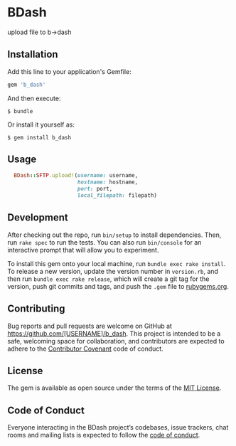 # BDash

upload file to b->dash

## Installation

Add this line to your application's Gemfile:

```ruby
gem 'b_dash'
```

And then execute:

    $ bundle

Or install it yourself as:

    $ gem install b_dash

## Usage

```ruby
  BDash::SFTP.upload!(username: username,
                      hostname: hostname,
                      port: port,
                      local_filepath: filepath)
```

## Development

After checking out the repo, run `bin/setup` to install dependencies. Then, run `rake spec` to run the tests. You can also run `bin/console` for an interactive prompt that will allow you to experiment.

To install this gem onto your local machine, run `bundle exec rake install`. To release a new version, update the version number in `version.rb`, and then run `bundle exec rake release`, which will create a git tag for the version, push git commits and tags, and push the `.gem` file to [rubygems.org](https://rubygems.org).

## Contributing

Bug reports and pull requests are welcome on GitHub at https://github.com/[USERNAME]/b_dash. This project is intended to be a safe, welcoming space for collaboration, and contributors are expected to adhere to the [Contributor Covenant](http://contributor-covenant.org) code of conduct.

## License

The gem is available as open source under the terms of the [MIT License](https://opensource.org/licenses/MIT).

## Code of Conduct

Everyone interacting in the BDash project’s codebases, issue trackers, chat rooms and mailing lists is expected to follow the [code of conduct](https://github.com/[USERNAME]/b_dash/blob/master/CODE_OF_CONDUCT.md).
